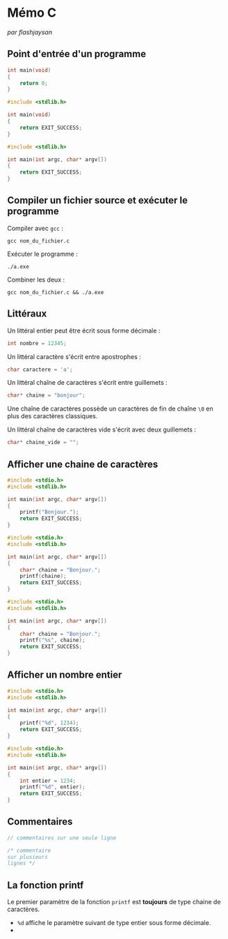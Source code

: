 # Mémo C

*par flashjaysan*

## Point d'entrée d'un programme

```c
int main(void)
{
    return 0;
}
```


```c
#include <stdlib.h>

int main(void)
{
    return EXIT_SUCCESS;
}
```

```c
#include <stdlib.h>

int main(int argc, char* argv[])
{
    return EXIT_SUCCESS;
}
```

## Compiler un fichier source et exécuter le programme

Compiler avec `gcc` :

```
gcc nom_du_fichier.c
```

Exécuter le programme :

```
./a.exe
```

Combiner les deux :

```
gcc nom_du_fichier.c && ./a.exe
```

## Littéraux

Un littéral entier peut être écrit sous forme décimale :

```c
int nombre = 12345;
```

Un littéral caractère s'écrit entre apostrophes :

```c
char caractere = 'a';
```

Un littéral chaîne de caractères s'écrit entre guillemets :

```c
char* chaine = "bonjour";
```

Une chaîne de caractères possède un caractères de fin de chaîne `\0` en plus des caractères classiques.

Un littéral chaîne de caractères vide s'écrit avec deux guillemets :

```c
char* chaine_vide = "";
```



## Afficher une chaine de caractères

```c
#include <stdio.h>
#include <stdlib.h>

int main(int argc, char* argv[])
{
    printf("Bonjour.");
    return EXIT_SUCCESS;
}
```

```c
#include <stdio.h>
#include <stdlib.h>

int main(int argc, char* argv[])
{
    char* chaine = "Bonjour.";
    printf(chaine);
    return EXIT_SUCCESS;
}
```

```c
#include <stdio.h>
#include <stdlib.h>

int main(int argc, char* argv[])
{
    char* chaine = "Bonjour.";
    printf("%s", chaine);
    return EXIT_SUCCESS;
}
```

## Afficher un nombre entier

```c
#include <stdio.h>
#include <stdlib.h>

int main(int argc, char* argv[])
{
    printf("%d", 1234);
    return EXIT_SUCCESS;
}
```

```c
#include <stdio.h>
#include <stdlib.h>

int main(int argc, char* argv[])
{
    int entier = 1234;
    printf("%d", entier);
    return EXIT_SUCCESS;
}
```

## Commentaires

```c
// commentaires sur une seule ligne

/* commentaire
sur plusieurs
lignes */
```

## La fonction printf

Le premier paramètre de la fonction `printf` est **toujours** de type chaine de caractères.

- `%d` affiche le paramètre suivant de type entier sous forme décimale.
- 
